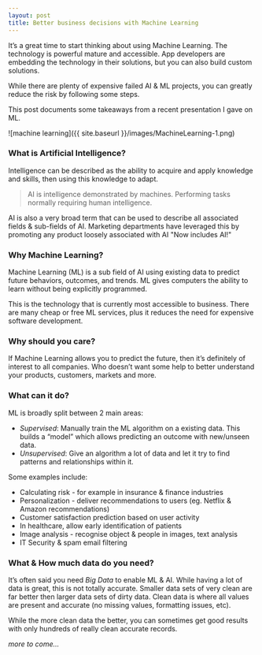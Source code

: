 ```yaml
---
layout: post
title: Better business decisions with Machine Learning
---
```


It’s a great time to start thinking about using Machine Learning. The technology is powerful mature and accessible. App developers are embedding the technology in their solutions, but you can also build custom solutions. 

While there are plenty of expensive failed AI & ML projects, you can greatly reduce the risk by following some steps.

This post documents some takeaways from a recent presentation I gave on ML.

![machine learning]({{ site.baseurl }}/images/MachineLearning-1.png)

### What is Artificial Intelligence?

Intelligence can be described as the ability to acquire and apply knowledge and skills, then using this knowledge to adapt.

> AI is intelligence demonstrated by machines. Performing tasks normally requiring human intelligence. 

AI is also a very broad term that can be used to describe all associated fields & sub-fields of AI. Marketing departments have leveraged this by promoting any product loosely associated with AI  "Now includes AI!"

### Why Machine Learning?

Machine Learning (ML) is a sub field of AI using existing data to predict future behaviors, outcomes, and trends. ML gives computers the ability to learn without being explicitly programmed.

This is the technology that is currently most accessible to business. There are many cheap or free ML services, plus it reduces the need for expensive software development.

### Why should you care? 

If Machine Learning allows you to predict the future, then it’s definitely of interest to all companies. Who doesn’t want some help to better understand your products, customers, markets and more.

### What can it do?

ML is broadly split between 2 main areas:
- *Supervised*: Manually train the ML algorithm on a existing data. This builds a “model” which allows predicting an outcome with new/unseen data. 
- *Unsupervised*: Give an algorithm a lot of data and let it try to find patterns and relationships within it.

Some examples include:
- Calculating risk - for example in insurance & finance industries 
- Personalization - deliver recommendations to users (eg. Netflix & Amazon recommendations)
- Customer satisfaction prediction based on user activity
- In healthcare, allow early identification of patients 
- Image analysis - recognise object & people in images, text analysis
- IT Security & spam email filtering 

### What & How much data do you need?

It’s often said you need _Big Data_ to enable ML & AI. While having a lot of data is great, this is not totally accurate. Smaller data sets of very clean are far better then larger data sets of dirty data. Clean data is where all values are present and accurate (no missing values, formatting issues, etc).

While the more clean data the better, you can sometimes get good results with only hundreds of really clean accurate  records. 


_more to come..._